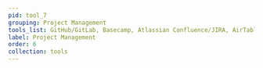 ```yaml
---
pid: tool_7
grouping: Project Management
tools_list: GitHub/GitLab, Basecamp, Atlassian Confluence/JIRA, AirTable, Agile/Scrum
label: Project Management
order: 6
collection: tools
---
```

